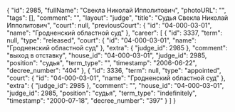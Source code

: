 {
    "id": 2985,
    "fullName": "Свекла Николай Ипполитович",
    "photoURL": "",
    "tags": [],
    "comment": "",
    "layout": "judge",
    "title": "Судья Свекла Николай Ипполитович",
    "court": null,
    "previousCourt": {
        "id": "04-000-03-01",
        "name": "Гродненский областной суд"
    },
    "career": [
        {
            "id": 3337,
            "term": null,
            "type": "released",
            "court": {
                "id": "04-000-03-01",
                "name": "Гродненский областной суд"
            },
            "extra": {
                "judge_id": 2985
            },
            "comment": "выход в отставку",
            "house_id": "04-000-03-01",
            "judge_id": 2985,
            "position": "судья",
            "term_type": "",
            "timestamp": "2006-06-22",
            "decree_number": "404"
        },
        {
            "id": 3336,
            "term": null,
            "type": "appointed",
            "court": {
                "id": "04-000-03-01",
                "name": "Гродненский областной суд"
            },
            "extra": {
                "judge_id": 2985
            },
            "comment": "",
            "house_id": "04-000-03-01",
            "judge_id": 2985,
            "position": "судья",
            "term_type": "indefinitely",
            "timestamp": "2000-07-18",
            "decree_number": "397"
        }
    ]
}